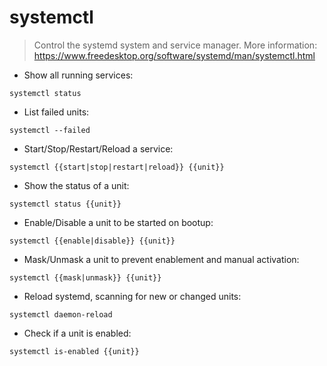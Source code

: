 # systemctl

> Control the systemd system and service manager.
> More information: <https://www.freedesktop.org/software/systemd/man/systemctl.html>

- Show all running services:

`systemctl status`

- List failed units:

`systemctl --failed`

- Start/Stop/Restart/Reload a service:

`systemctl {{start|stop|restart|reload}} {{unit}}`

- Show the status of a unit:

`systemctl status {{unit}}`

- Enable/Disable a unit to be started on bootup:

`systemctl {{enable|disable}} {{unit}}`

- Mask/Unmask a unit to prevent enablement and manual activation:

`systemctl {{mask|unmask}} {{unit}}`

- Reload systemd, scanning for new or changed units:

`systemctl daemon-reload`

- Check if a unit is enabled:

`systemctl is-enabled {{unit}}`
